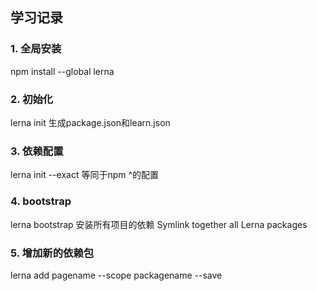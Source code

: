 ## 学习记录

### 1. 全局安装
npm install --global lerna

### 2. 初始化
lerna init
生成package.json和learn.json

### 3. 依赖配置
lerna init --exact
等同于npm ^的配置

### 4. bootstrap
lerna bootstrap
安装所有项目的依赖
Symlink together all Lerna packages

### 5. 增加新的依赖包
lerna add pagename --scope packagename --save
